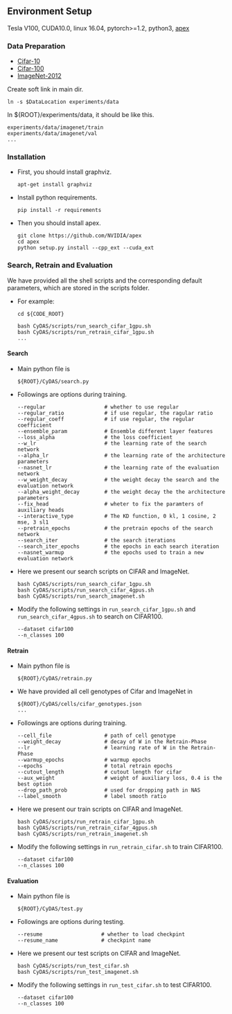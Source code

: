 ## Environment Setup

Tesla V100, CUDA10.0, linux 16.04, pytorch>=1.2, python3, [apex](https://github.com/NVIDIA/apex)

### Data Preparation
* [Cifar-10](https://www.cs.toronto.edu/~kriz/cifar.html)
* [Cifar-100](https://www.cs.toronto.edu/~kriz/cifar.html)
* [ImageNet-2012](http://www.image-net.org/)

Create soft link in main dir.
```
ln -s $DataLocation experiments/data
```
In ${ROOT}/experiments/data, it should be like this.
```
experiments/data/imagenet/train
experiments/data/imagenet/val
...
```

### Installation
* First, you should install graphviz.
     ```
     apt-get install graphviz
     ```
* Install python requirements.
    ```buildoutcfg
    pip install -r requirements
    ```
* Then you should install apex.
    ```buildoutcfg
    git clone https://github.com/NVIDIA/apex
    cd apex
    python setup.py install --cpp_ext --cuda_ext
    ```

### Search, Retrain and Evaluation
We have provided all the shell scripts and the corresponding default parameters, which are stored in the scripts folder.
* For example:
    ```buildoutcfg
    cd ${CODE_ROOT}
  
    bash CyDAS/scripts/run_search_cifar_1gpu.sh
    bash CyDAS/scripts/run_retrain_cifar_1gpu.sh
    ...
    ```

#### Search
* Main python file is 
    ```buildoutcfg
    ${ROOT}/CyDAS/search.py
    ```
* Followings are options during training.
    ```buildoutcfg
    --regular                   # whether to use regular
    --regular_ratio             # if use regular, the ragular ratio
    --regular_coeff             # if use regular, the regular coefficient
    --ensemble_param            # Ensemble different layer features
    --loss_alpha                # the loss coefficient
    --w_lr                      # the learning rate of the search network
    --alpha_lr                  # the learning rate of the architecture parameters
    --nasnet_lr                 # the learning rate of the evaluation network
    --w_weight_decay            # the weight decay the search and the evaluation network
    --alpha_weight_decay        # the weight decay the the architecture parameters
    --fix_head                  # wheter to fix the paramters of auxiliary heads
    --interactive_type          # The KD function, 0 kl, 1 cosine, 2 mse, 3 sl1
    --pretrain_epochs           # the pretrain epochs of the search network
    --search_iter               # the search iterations
    --search_iter_epochs        # the epochs in each search iteration
    --nasnet_warmup             # the epochs used to train a new evaluation network
    ```
* Here we present our search scripts on CIFAR and ImageNet.
    ```buildoutcfg
    bash CyDAS/scripts/run_search_cifar_1gpu.sh
    bash CyDAS/scripts/run_search_cifar_4gpus.sh
    bash CyDAS/scripts/run_search_imagenet.sh
    ```
* Modify the following settings in `run_search_cifar_1gpu.sh` and `run_search_cifar_4gpus.sh` to search on CIFAR100.
    ```
    --dataset cifar100
    --n_classes 100
    ```

#### Retrain
* Main python file is 
    ```buildoutcfg
    ${ROOT}/CyDAS/retrain.py
    ```
* We have provided all cell genotypes of Cifar and ImageNet in 
    ```buildoutcfg
    ${ROOT}/CyDAS/cells/cifar_genotypes.json
    ...
    ```
* Followings are options during training.
    ```buildoutcfg
    --cell_file                 # path of cell genotype
    --weight_decay              # decay of W in the Retrain-Phase
    --lr                        # learning rate of W in the Retrain-Phase
    --warmup_epochs             # warmup epochs 
    --epochs                    # total retrain epochs 
    --cutout_length             # cutout length for cifar
    --aux_weight                # weight of auxiliary loss, 0.4 is the best option   
    --drop_path_prob            # used for dropping path in NAS
    --label_smooth              # label smooth ratio
    ```
* Here we present our train scripts on CIFAR and ImageNet.
    ```buildoutcfg
    bash CyDAS/scripts/run_retrain_cifar_1gpu.sh
    bash CyDAS/scripts/run_retrain_cifar_4gpus.sh
    bash CyDAS/scripts/run_retrain_imagenet.sh
    ```
* Modify the following settings in `run_retrain_cifar.sh` to train CIFAR100.
    ```
    --dataset cifar100
    --n_classes 100
    ```

#### Evaluation
* Main python file is 
    ```buildoutcfg
    ${ROOT}/CyDAS/test.py
    ```
* Followings are options during testing.
    ```buildoutcfg
    --resume                   # whether to load checkpint
    --resume_name              # checkpint name
    ```
* Here we present our test scripts on CIFAR and ImageNet.
    ```buildoutcfg
    bash CyDAS/scripts/run_test_cifar.sh
    bash CyDAS/scripts/run_test_imagenet.sh
    ```
* Modify the following settings in `run_test_cifar.sh` to test CIFAR100.
    ```
    --dataset cifar100
    --n_classes 100
    ```